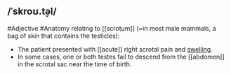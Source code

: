 ## /ˈskroʊ.t̬əl/  
#Adjective  #Anatomy
relating to [[scrotum]] (=in most male mammals, a bag of skin that contains the testicles):

- The patient presented with [[acute]] right scrotal pain and [swelling](swell).
- In some cases, one or both testes fail to descend from the [[abdomen]] in the scrotal sac near the time of birth.